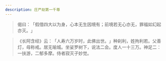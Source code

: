 ```yaml
---
description: 庄严劫第一千尊
---
```


> 偈曰：​「假借四大以为身，心本无生因境有；前境若无心亦无，罪福如幻起亦灭。​」

> 《长阿含经》云：​「人寿六万岁时，此佛出世。​」种刹利，姓拘利若。父善灯，母称戒。居无喻城。坐娑罗树下，说法二会。度人一十三万。神足二：一扶游，二郁多摩。侍者寂灭子妙觉。


